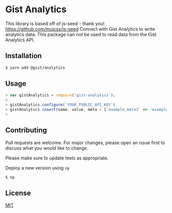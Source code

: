 # Gist Analytics

This library is based off of js-seed - thank you! https://github.com/muicss/js-seed
Connect with Gist Analytics to write analytics data. This package can not be used to read data from the Gist Analytics API.

## Installation


 ```bash
 $ yarn add @gist/analytics
 ```

## Usage

```javascript
> var gistAnalytics = require('gist-analytics');
>
> gistAnalytics.configure(`YOUR_PUBLIC_API_KEY`)
> gistAnalytics.insert(name, value, meta = ['example_meta1' => 'example_meta1_value']);
>
```

## Contributing
Pull requests are welcome. For major changes, please open an issue first to discuss what you would like to change.

Please make sure to update tests as appropriate.

Deploy a new version using `np`

```bash
$ np
```

## License
[MIT](https://choosealicense.com/licenses/mit/)
